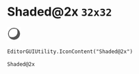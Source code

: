 # Shaded@2x `32x32`
<img src="/img/Shaded@2x.png" width=32 height=32>

``` CSharp
EditorGUIUtility.IconContent("Shaded@2x")
```
```
Shaded@2x
```
